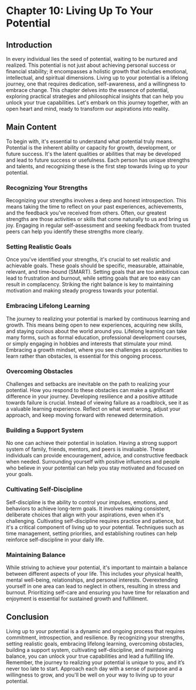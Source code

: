# Chapter 10: Living Up To Your Potential

## Introduction

In every individual lies the seed of potential, waiting to be nurtured and realized. This potential is not just about achieving personal success or financial stability; it encompasses a holistic growth that includes emotional, intellectual, and spiritual dimensions. Living up to your potential is a lifelong journey, one that requires dedication, self-awareness, and a willingness to embrace change. This chapter delves into the essence of potential, exploring practical strategies and philosophical insights that can help you unlock your true capabilities. Let's embark on this journey together, with an open heart and mind, ready to transform our aspirations into reality.

## Main Content

To begin with, it's essential to understand what potential truly means. Potential is the inherent ability or capacity for growth, development, or future success. It's the latent qualities or abilities that may be developed and lead to future success or usefulness. Each person has unique strengths and talents, and recognizing these is the first step towards living up to your potential.

### Recognizing Your Strengths

Recognizing your strengths involves a deep and honest introspection. This means taking the time to reflect on your past experiences, achievements, and the feedback you've received from others. Often, our greatest strengths are those activities or skills that come naturally to us and bring us joy. Engaging in regular self-assessment and seeking feedback from trusted peers can help you identify these strengths more clearly.

### Setting Realistic Goals

Once you've identified your strengths, it's crucial to set realistic and achievable goals. These goals should be specific, measurable, attainable, relevant, and time-bound (SMART). Setting goals that are too ambitious can lead to frustration and burnout, while setting goals that are too easy can result in complacency. Striking the right balance is key to maintaining motivation and making steady progress towards your potential.

### Embracing Lifelong Learning

The journey to realizing your potential is marked by continuous learning and growth. This means being open to new experiences, acquiring new skills, and staying curious about the world around you. Lifelong learning can take many forms, such as formal education, professional development courses, or simply engaging in hobbies and interests that stimulate your mind. Embracing a growth mindset, where you see challenges as opportunities to learn rather than obstacles, is essential for this ongoing process.

### Overcoming Obstacles

Challenges and setbacks are inevitable on the path to realizing your potential. How you respond to these obstacles can make a significant difference in your journey. Developing resilience and a positive attitude towards failure is crucial. Instead of viewing failure as a roadblock, see it as a valuable learning experience. Reflect on what went wrong, adjust your approach, and keep moving forward with renewed determination.

### Building a Support System

No one can achieve their potential in isolation. Having a strong support system of family, friends, mentors, and peers is invaluable. These individuals can provide encouragement, advice, and constructive feedback when needed. Surrounding yourself with positive influences and people who believe in your potential can help you stay motivated and focused on your goals.

### Cultivating Self-Discipline

Self-discipline is the ability to control your impulses, emotions, and behaviors to achieve long-term goals. It involves making consistent, deliberate choices that align with your aspirations, even when it's challenging. Cultivating self-discipline requires practice and patience, but it's a critical component of living up to your potential. Techniques such as time management, setting priorities, and establishing routines can help reinforce self-discipline in your daily life.

### Maintaining Balance

While striving to achieve your potential, it's important to maintain a balance between different aspects of your life. This includes your physical health, mental well-being, relationships, and personal interests. Overextending yourself in one area can lead to neglect in others, resulting in stress and burnout. Prioritizing self-care and ensuring you have time for relaxation and enjoyment is essential for sustained growth and fulfillment.

## Conclusion

Living up to your potential is a dynamic and ongoing process that requires commitment, introspection, and resilience. By recognizing your strengths, setting realistic goals, embracing lifelong learning, overcoming obstacles, building a support system, cultivating self-discipline, and maintaining balance, you can unlock your true capabilities and lead a fulfilling life. Remember, the journey to realizing your potential is unique to you, and it’s never too late to start. Approach each day with a sense of purpose and a willingness to grow, and you'll be well on your way to living up to your potential.